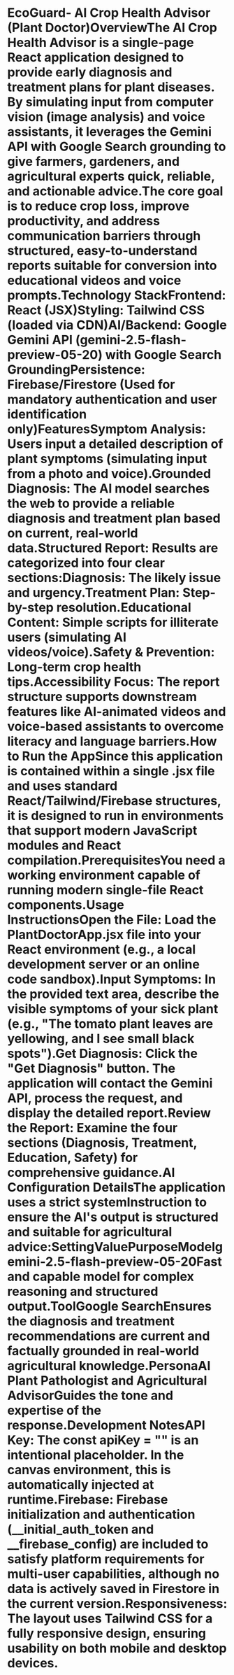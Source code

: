 # EcoGuard- AI Crop Health Advisor (Plant Doctor)OverviewThe AI Crop Health Advisor is a single-page React application designed to provide early diagnosis and treatment plans for plant diseases. By simulating input from computer vision (image analysis) and voice assistants, it leverages the Gemini API with Google Search grounding to give farmers, gardeners, and agricultural experts quick, reliable, and actionable advice.The core goal is to reduce crop loss, improve productivity, and address communication barriers through structured, easy-to-understand reports suitable for conversion into educational videos and voice prompts.Technology StackFrontend: React (JSX)Styling: Tailwind CSS (loaded via CDN)AI/Backend: Google Gemini API (gemini-2.5-flash-preview-05-20) with Google Search GroundingPersistence: Firebase/Firestore (Used for mandatory authentication and user identification only)FeaturesSymptom Analysis: Users input a detailed description of plant symptoms (simulating input from a photo and voice).Grounded Diagnosis: The AI model searches the web to provide a reliable diagnosis and treatment plan based on current, real-world data.Structured Report: Results are categorized into four clear sections:Diagnosis: The likely issue and urgency.Treatment Plan: Step-by-step resolution.Educational Content: Simple scripts for illiterate users (simulating AI videos/voice).Safety & Prevention: Long-term crop health tips.Accessibility Focus: The report structure supports downstream features like AI-animated videos and voice-based assistants to overcome literacy and language barriers.How to Run the AppSince this application is contained within a single .jsx file and uses standard React/Tailwind/Firebase structures, it is designed to run in environments that support modern JavaScript modules and React compilation.PrerequisitesYou need a working environment capable of running modern single-file React components.Usage InstructionsOpen the File: Load the PlantDoctorApp.jsx file into your React environment (e.g., a local development server or an online code sandbox).Input Symptoms: In the provided text area, describe the visible symptoms of your sick plant (e.g., "The tomato plant leaves are yellowing, and I see small black spots").Get Diagnosis: Click the "Get Diagnosis" button. The application will contact the Gemini API, process the request, and display the detailed report.Review the Report: Examine the four sections (Diagnosis, Treatment, Education, Safety) for comprehensive guidance.AI Configuration DetailsThe application uses a strict systemInstruction to ensure the AI's output is structured and suitable for agricultural advice:SettingValuePurposeModelgemini-2.5-flash-preview-05-20Fast and capable model for complex reasoning and structured output.ToolGoogle SearchEnsures the diagnosis and treatment recommendations are current and factually grounded in real-world agricultural knowledge.PersonaAI Plant Pathologist and Agricultural AdvisorGuides the tone and expertise of the response.Development NotesAPI Key: The const apiKey = "" is an intentional placeholder. In the canvas environment, this is automatically injected at runtime.Firebase: Firebase initialization and authentication (__initial_auth_token and __firebase_config) are included to satisfy platform requirements for multi-user capabilities, although no data is actively saved in Firestore in the current version.Responsiveness: The layout uses Tailwind CSS for a fully responsive design, ensuring usability on both mobile and desktop devices.
